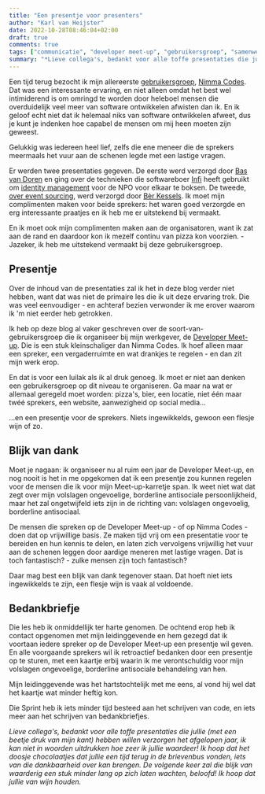 ```yaml
---
title: "Een presentje voor presenters"
author: "Karl van Heijster"
date: 2022-10-28T08:46:04+02:00
draft: true
comments: true
tags: ["communicatie", "developer meet-up", "gebruikersgroep", "samenwerking", "waardering"]
summary: "*Lieve collega's, bedankt voor alle toffe presentaties die jullie (met een beetje druk van mijn kant) hebben willen verzorgen het afgelopen jaar, ik kan niet in woorden uitdrukken hoe zeer ik jullie waardeer! Ik hoop dat het doosje chocolaatjes dat jullie een tijd terug in de brievenbus vonden, iets van die dankbaarheid over kan brengen. De volgende keer zal die blijk van waarderig een stuk minder lang op zich laten wachten, beloofd! Ik hoop dat jullie van wijn houden.*"
---
```


Een tijd terug bezocht ik mijn allereerste [gebruikersgroep](https://nl.wikipedia.org/wiki/Gebruikersgroep), [Nimma Codes](https://www.nimma.codes/). Dat was een interessante ervaring, en niet alleen omdat het best wel intimiderend is om omringd te worden door heleboel mensen die overduidelijk veel meer van software ontwikkelen afwisten dan ik. En ik geloof echt niet dat ik helemaal niks van software ontwikkelen afweet, dus je kunt je indenken hoe capabel de mensen om mij heen moeten zijn geweest.


Gelukkig was iedereen heel lief, zelfs die ene meneer die de sprekers meermaals het vuur aan de schenen legde met een lastige vragen.


Er werden twee presentaties gegeven. De eerste werd verzorgd door [Bas van Doren](https://nl.linkedin.com/in/basvdoren) en ging over de technieken die softwareboer [Infi](https://infi.nl/) heeft gebruikt om [identity management](https://en.wikipedia.org/wiki/Identity_management) voor de NPO voor elkaar te boksen. De tweede, [over event sourcing](https://berk.es/es/#/title-slide), werd verzorgd door [Bèr Kessels](https://berk.es/). Ik moet mijn complimenten maken voor beide sprekers: het waren goed verzorgde en erg interessante praatjes en ik heb me er uitstekend bij vermaakt. 


En ik moet ook mijn complimenten maken aan de organisatoren, want ik zat aan de rand en daardoor kon ik mezelf continu van pizza kon voorzien. - Jazeker, ik heb me uitstekend vermaakt bij deze gebruikersgroep.


## Presentje


Over de inhoud van de presentaties zal ik het in deze blog verder niet hebben, want dat was niet de primaire les die ik uit deze ervaring trok. Die was veel eenvoudiger - en achteraf bezien verwonder ik me erover waarom ik 'm niet eerder heb getrokken. 


Ik heb op deze blog al vaker geschreven over de soort-van-gebruikersgroep die ik organiseer bij mijn werkgever, de [Developer Meet-up](/tags/developer-meet-up/). Die is een stuk kleinschaliger dan Nimma Codes. Ik hoef alleen maar een spreker, een vergaderruimte en wat drankjes te regelen - en dan zit mijn werk erop. 


En dat is voor een luilak als ik al druk genoeg. Ik moet er niet aan denken een gebruikersgroep op dit niveau te organiseren. Ga maar na wat er allemaal geregeld moet worden: pizza's, bier, een locatie, niet één maar twéé sprekers, een website, aanwezigheid op social media... 


...en een presentje voor de sprekers. Niets ingewikkelds, gewoon een flesje wijn of zo.


## Blijk van dank


Moet je nagaan: ik organiseer nu al ruim een jaar de Developer Meet-up, en nog nooit is het in me opgekomen dat ik een presentje zou kunnen regelen voor de mensen die ik voor mijn Meet-up-karretje span. Ik weet niet wat dat zegt over mijn volslagen ongevoelige, borderline antisociale persoonlijkheid, maar het zal ongetwijfeld iets zijn in de richting van: volslagen ongevoelig, borderline antisociaal.


De mensen die spreken op de Developer Meet-up - of op Nimma Codes - doen dat op vrijwillige basis. Ze maken tijd vrij om een presentatie voor te bereiden en hun kennis te delen, en laten zich vervolgens vrijwillig het vuur aan de schenen leggen door aardige meneren met lastige vragen. Dat is toch fantastisch? - zulke mensen zijn toch fantastisch?


Daar mag best een blijk van dank tegenover staan. Dat hoeft niet iets ingewikkelds te zijn, een flesje wijn is vaak al voldoende.


## Bedankbriefje


Die les heb ik onmiddellijk ter harte genomen. De ochtend erop heb ik contact opgenomen met mijn leidinggevende en hem gezegd dat ik voortaan iedere spreker op de Developer Meet-up een presentje wil geven. En alle voorgaande sprekers wil ik retroactief bedanken door een presentje op te sturen, met een kaartje erbij waarin ik me verontschuldig voor mijn volslagen ongevoelige, borderline antisociale behandeling van hen. 


Mijn leidinggevende was het hartstochtelijk met me eens, al vond hij wel dat het kaartje wat minder heftig kon.


Die Sprint heb ik iets minder tijd besteed aan het schrijven van code, en iets meer aan het schrijven van bedankbriefjes. 


*Lieve collega's, bedankt voor alle toffe presentaties die jullie (met een beetje druk van mijn kant) hebben willen verzorgen het afgelopen jaar, ik kan niet in woorden uitdrukken hoe zeer ik jullie waardeer! Ik hoop dat het doosje chocolaatjes dat jullie een tijd terug in de brievenbus vonden, iets van die dankbaarheid over kan brengen. De volgende keer zal die blijk van waarderig een stuk minder lang op zich laten wachten, beloofd! Ik hoop dat jullie van wijn houden.*
